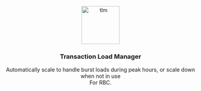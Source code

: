 <p align="center">
    <img src="https://share.getcloudapp.com/6quLGkxx" alt="tlm" width=100 height=100>
  <h3 align="center">Transaction Load Manager</h3>


  <p align="center">
    Automatically scale to handle burst loads during peak hours, or scale down when not in use
    <br>
      For RBC.
  </p>


</p>

<br>
